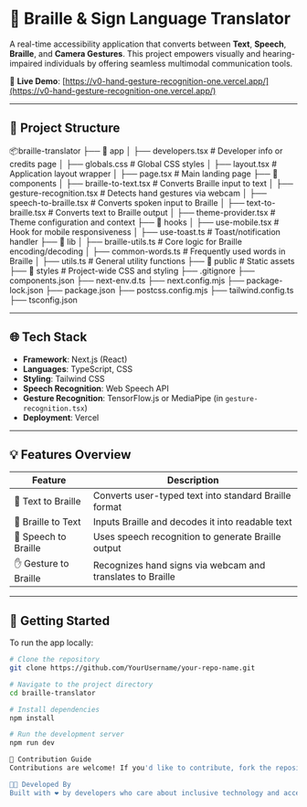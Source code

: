 # 🧠 Braille & Sign Language Translator

A real-time accessibility application that converts between **Text**, **Speech**, **Braille**, and **Camera Gestures**. This project empowers visually and hearing-impaired individuals by offering seamless multimodal communication tools.

🔗 **Live Demo**: [https://v0-hand-gesture-recognition-one.vercel.app/](https://v0-hand-gesture-recognition-one.vercel.app/)

---

## 📁 Project Structure

📦braille-translator
├── 📁 app
│ ├── developers.tsx # Developer info or credits page
│ ├── globals.css # Global CSS styles
│ ├── layout.tsx # Application layout wrapper
│ ├── page.tsx # Main landing page
├── 📁 components
│ ├── braille-to-text.tsx # Converts Braille input to text
│ ├── gesture-recognition.tsx # Detects hand gestures via webcam
│ ├── speech-to-braille.tsx # Converts spoken input to Braille
│ ├── text-to-braille.tsx # Converts text to Braille output
│ ├── theme-provider.tsx # Theme configuration and context
├── 📁 hooks
│ ├── use-mobile.tsx # Hook for mobile responsiveness
│ ├── use-toast.ts # Toast/notification handler
├── 📁 lib
│ ├── braille-utils.ts # Core logic for Braille encoding/decoding
│ ├── common-words.ts # Frequently used words in Braille
│ ├── utils.ts # General utility functions
├── 📁 public # Static assets
├── 📁 styles # Project-wide CSS and styling
├── .gitignore
├── components.json
├── next-env.d.ts
├── next.config.mjs
├── package-lock.json
├── package.json
├── postcss.config.mjs
├── tailwind.config.ts
├── tsconfig.json




---

## 🌐 Tech Stack

- **Framework**: Next.js (React)
- **Languages**: TypeScript, CSS
- **Styling**: Tailwind CSS
- **Speech Recognition**: Web Speech API
- **Gesture Recognition**: TensorFlow.js or MediaPipe (in `gesture-recognition.tsx`)
- **Deployment**: Vercel

---

## 💡 Features Overview

| Feature              | Description                                                  |
|---------------------|--------------------------------------------------------------|
| 📝 Text to Braille   | Converts user-typed text into standard Braille format         |
| 🔡 Braille to Text   | Inputs Braille and decodes it into readable text             |
| 🎤 Speech to Braille | Uses speech recognition to generate Braille output           |
| ✋ Gesture to Braille | Recognizes hand signs via webcam and translates to Braille   |

---

## 🚀 Getting Started

To run the app locally:

```bash
# Clone the repository
git clone https://github.com/YourUsername/your-repo-name.git

# Navigate to the project directory
cd braille-translator

# Install dependencies
npm install

# Run the development server
npm run dev

🙌 Contribution Guide
Contributions are welcome! If you'd like to contribute, fork the repository and create a pull request.

👨‍💻 Developed By
Built with ❤️ by developers who care about inclusive technology and accessibility for all.
